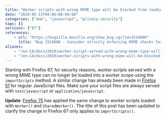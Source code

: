 ```yaml
---
title: "Worker scripts with wrong MIME type will be blocked from loading with `importScripts()`"
date: "2019-05-13T04:06:00-04:00"
categories: ["dom", "javascript", "privacy-security"]
tags: []
versions: ["67"]
references:
    - url: "https://bugzilla.mozilla.org/show_bug.cgi?id=1514680"
      title: "Bug 1514680 - Consider strictly enforcing MIME checks for `importScripts()`."
aliases:
    - "/en-CA/docs/2019/worker-script-served-with-wrong-mime-type-will-be-blocked/"
    - "/en-CA/docs/2019/worker-scripts-with-wrong-mime-will-be-blocked-from-loading-with-importscripts/"
---
```

Starting with Firefox 67, for security reasons, worker scripts served with a wrong MIME type can no longer be loaded into a worker scope using the `importScripts` method. A similar change has already been made in [Firefox 51](https://www.fxsitecompat.dev/en-CA/docs/2016/javascript-served-with-wrong-mime-type-will-be-blocked/) for regular JavaScript files. Make sure your script files are always served with `text/javascript` or `application/javascript`.

**Update**: [Firefox 75](https://www.fxsitecompat.dev/en-CA/docs/2020/worker-scripts-with-wrong-mime-type-will-be-blocked-from-loading-with-worker-or-sharedworker/) has applied the same change to worker scripts loaded with `Worker()` and `SharedWorker()`. The title of this post has been updated to clarify the change in Firefox 67 only applies to `importScripts()`.
